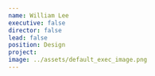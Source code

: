 ```yaml
---
name: William Lee
executive: false
director: false
lead: false
position: Design
project:  
image: ../assets/default_exec_image.png
---
```

